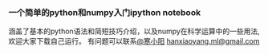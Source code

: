### 一个简单的python和numpy入门ipython notebook
涵盖了基本的python语法和简短技巧介绍，以及numpy在科学运算中的一些用法,欢迎大家下载自己运行。
有问题可以联系[@寒小阳](http://blog.csdn.net/han_xiaoyang) hanxiaoyang.ml@gmail.com
